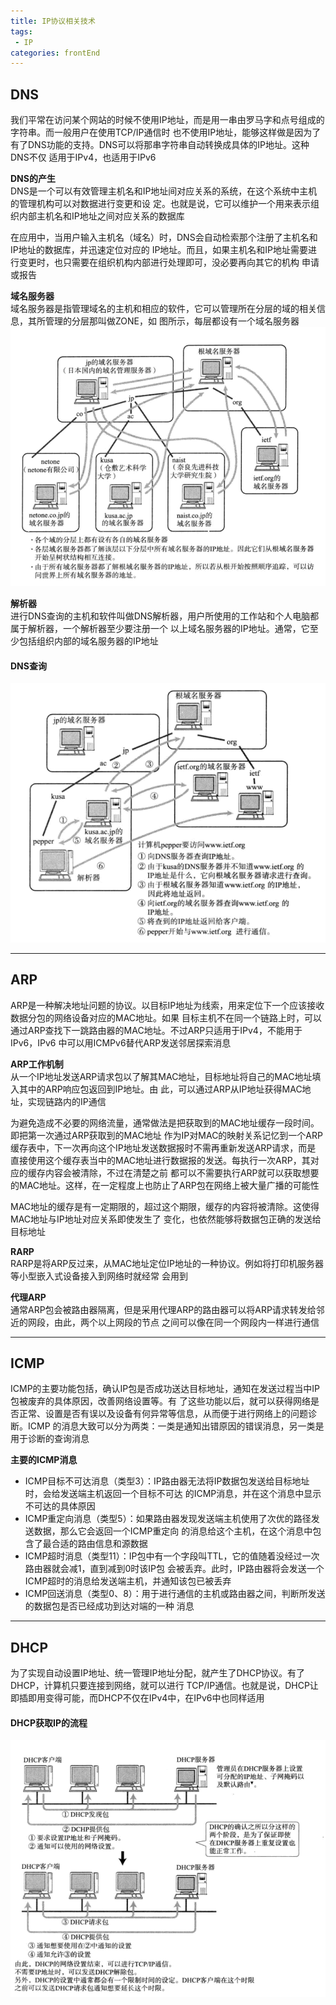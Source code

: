 ```yaml
---
title: IP协议相关技术
tags: 
 - IP
categories: frontEnd
---
```



## DNS
我们平常在访问某个网站的时候不使用IP地址，而是用一串由罗马字和点号组成的字符串。而一般用户在使用TCP/IP通信时
也不使用IP地址，能够这样做是因为了有了DNS功能的支持。DNS可以将那串字符串自动转换成具体的IP地址。这种DNS不仅
适用于IPv4，也适用于IPv6

**DNS的产生**  
DNS是一个可以有效管理主机名和IP地址间对应关系的系统，在这个系统中主机的管理机构可以对数据进行变更和设
定。也就是说，它可以维护一个用来表示组织内部主机名和IP地址之间对应关系的数据库

在应用中，当用户输入主机名（域名）时，DNS会自动检索那个注册了主机名和IP地址的数据库，并迅速定位对应的
IP地址。而且，如果主机名和IP地址需要进行变更时，也只需要在组织机构内部进行处理即可，没必要再向其它的机构
申请或报告

**域名服务器**  
域名服务器是指管理域名的主机和相应的软件，它可以管理所在分层的域的相关信息，其所管理的分层那叫做ZONE，如
图所示，每层都设有一个域名服务器
![](../../.vuepress/public/img/201910291535.png)

**解析器**  
进行DNS查询的主机和软件叫做DNS解析器，用户所使用的工作站和个人电脑都属于解析器，一个解析器至少要注册一个
以上域名服务器的IP地址。通常，它至少包括组织内部的域名服务器的IP地址

#### DNS查询
![](../../.vuepress/public/img/201910291700.png)

---

## ARP
ARP是一种解决地址问题的协议。以目标IP地址为线索，用来定位下一个应该接收数据分包的网络设备对应的MAC地址。如果
目标主机不在同一个链路上时，可以通过ARP查找下一跳路由器的MAC地址。不过ARP只适用于IPv4，不能用于IPv6，IPv6
中可以用ICMPv6替代ARP发送邻居探索消息

**ARP工作机制**  
从一个IP地址发送ARP请求包以了解其MAC地址，目标地址将自己的MAC地址填入其中的ARP响应包返回到IP地址。由
此，可以通过ARP从IP地址获得MAC地址，实现链路内的IP通信

为避免造成不必要的网络流量，通常做法是把获取到的MAC地址缓存一段时间。即把第一次通过ARP获取到的MAC地址
作为IP对MAC的映射关系记忆到一个ARP缓存表中，下一次再向这个IP地址发送数据报时不需再重新发送ARP请求，而是
直接使用这个缓存表当中的MAC地址进行数据报的发送。每执行一次ARP，其对应的缓存内容会被清除，不过在清楚之前
都可以不需要执行ARP就可以获取想要的MAC地址。这样，在一定程度上也防止了ARP包在网络上被大量广播的可能性
          
MAC地址的缓存是有一定期限的，超过这个期限，缓存的内容将被清除。这使得MAC地址与IP地址对应关系即使发生了
变化，也依然能够将数据包正确的发送给目标地址

**RARP**  
RARP是将ARP反过来，从MAC地址定位IP地址的一种协议。例如将打印机服务器等小型嵌入式设备接入到网络时就经常
会用到

**代理ARP**  
通常ARP包会被路由器隔离，但是采用代理ARP的路由器可以将ARP请求转发给邻近的网段，由此，两个以上网段的节点
之间可以像在同一个网段内一样进行通信

---

## ICMP
ICMP的主要功能包括，确认IP包是否成功送达目标地址，通知在发送过程当中IP包被废弃的具体原因，改善网络设置等。有
了这些功能以后，就可以获得网络是否正常、设置是否有误以及设备有何异常等信息，从而便于进行网络上的问题诊断。ICMP
的消息大致可以分为两类：一类是通知出错原因的错误消息，另一类是用于诊断的查询消息

**主要的ICMP消息**  
* ICMP目标不可达消息（类型3）：IP路由器无法将IP数据包发送给目标地址时，会给发送端主机返回一个目标不可达
的ICMP消息，并在这个消息中显示不可达的具体原因
* ICMP重定向消息（类型5）：如果路由器发现发送端主机使用了次优的路径发送数据，那么它会返回一个ICMP重定向
的消息给这个主机，在这个消息中包含了最合适的路由信息和源数据
* ICMP超时消息（类型11）：IP包中有一个字段叫TTL，它的值随着没经过一次路由器就会减1，直到减到0时该IP包
会被丢弃。此时，IP路由器将会发送一个ICMP超时的消息给发送端主机，并通知该包已被丢弃
* ICMP回送消息（类型0、8）：用于进行通信的主机或路由器之间，判断所发送的数据包是否已经成功到达对端的一种
消息

---

## DHCP
为了实现自动设置IP地址、统一管理IP地址分配，就产生了DHCP协议。有了DHCP，计算机只要连接到网络，就可以进行
TCP/IP通信。也就是说，DHCP让即插即用变得可能，而DHCP不仅在IPv4中，在IPv6中也同样适用

#### DHCP获取IP的流程
![](../../.vuepress/public/img/201911041437.png)

